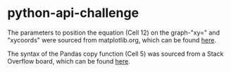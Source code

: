 # python-api-challenge

The parameters to position the equation (Cell 12) on the graph-"xy=" and "xycoords" were sourced from matplotlib.org, which can be found [here](https://matplotlib.org/stable/users/explain/text/annotations.html).

The syntax of the Pandas copy function (Cell 5) was sourced from a Stack Overflow board, which can be found [here](https://stackoverflow.com/questions/34682828/extracting-specific-selected-columns-to-new-dataframe-as-a-copy).

